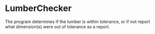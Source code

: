 # LumberChecker
The program determines if the lumber is within tolerance, or if not report what dimension(s) were out of tolerance as a report.
